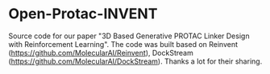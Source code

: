 # Open-Protac-INVENT
Source code for our paper "3D Based Generative PROTAC Linker Design with Reinforcement Learning". The code was built based on Reinvent (https://github.com/MolecularAI/Reinvent), DockStream (https://github.com/MolecularAI/DockStream). Thanks a lot for their sharing.
